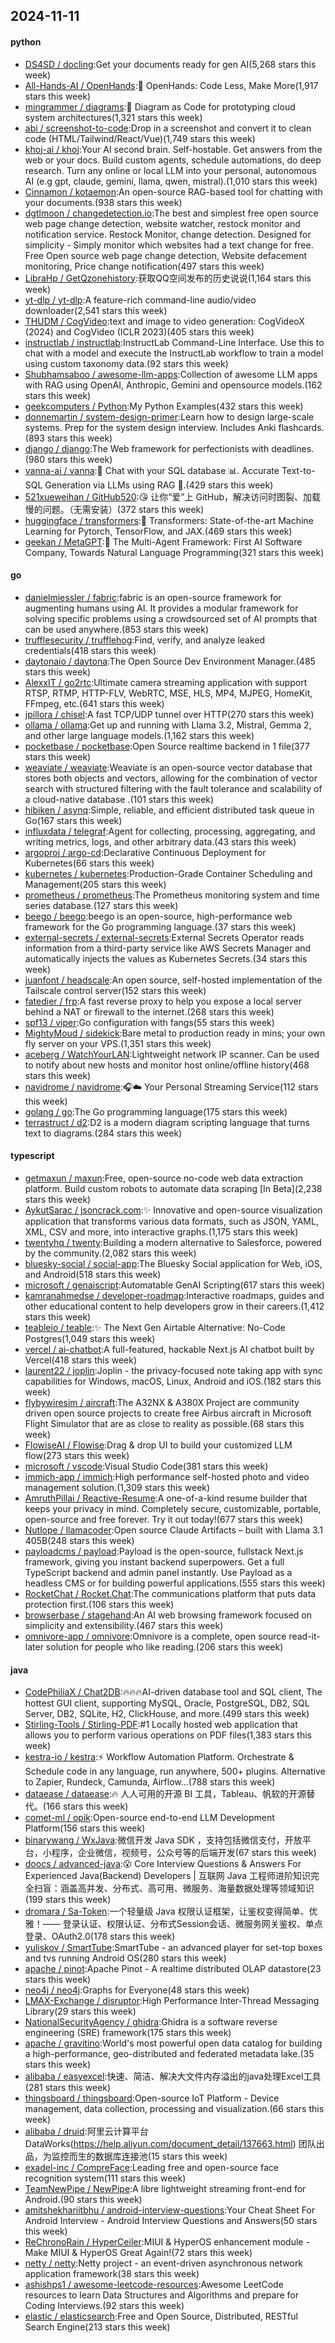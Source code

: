 ## 2024-11-11

#### python
* [DS4SD / docling](https://github.com/DS4SD/docling):Get your documents ready for gen AI(5,268 stars this week)
* [All-Hands-AI / OpenHands](https://github.com/All-Hands-AI/OpenHands):🙌 OpenHands: Code Less, Make More(1,917 stars this week)
* [mingrammer / diagrams](https://github.com/mingrammer/diagrams):🎨 Diagram as Code for prototyping cloud system architectures(1,321 stars this week)
* [abi / screenshot-to-code](https://github.com/abi/screenshot-to-code):Drop in a screenshot and convert it to clean code (HTML/Tailwind/React/Vue)(1,749 stars this week)
* [khoj-ai / khoj](https://github.com/khoj-ai/khoj):Your AI second brain. Self-hostable. Get answers from the web or your docs. Build custom agents, schedule automations, do deep research. Turn any online or local LLM into your personal, autonomous AI (e.g gpt, claude, gemini, llama, qwen, mistral).(1,010 stars this week)
* [Cinnamon / kotaemon](https://github.com/Cinnamon/kotaemon):An open-source RAG-based tool for chatting with your documents.(938 stars this week)
* [dgtlmoon / changedetection.io](https://github.com/dgtlmoon/changedetection.io):The best and simplest free open source web page change detection, website watcher, restock monitor and notification service. Restock Monitor, change detection. Designed for simplicity - Simply monitor which websites had a text change for free. Free Open source web page change detection, Website defacement monitoring, Price change notification(497 stars this week)
* [LibraHp / GetQzonehistory](https://github.com/LibraHp/GetQzonehistory):获取QQ空间发布的历史说说(1,164 stars this week)
* [yt-dlp / yt-dlp](https://github.com/yt-dlp/yt-dlp):A feature-rich command-line audio/video downloader(2,541 stars this week)
* [THUDM / CogVideo](https://github.com/THUDM/CogVideo):text and image to video generation: CogVideoX (2024) and CogVideo (ICLR 2023)(405 stars this week)
* [instructlab / instructlab](https://github.com/instructlab/instructlab):InstructLab Command-Line Interface. Use this to chat with a model and execute the InstructLab workflow to train a model using custom taxonomy data.(92 stars this week)
* [Shubhamsaboo / awesome-llm-apps](https://github.com/Shubhamsaboo/awesome-llm-apps):Collection of awesome LLM apps with RAG using OpenAI, Anthropic, Gemini and opensource models.(162 stars this week)
* [geekcomputers / Python](https://github.com/geekcomputers/Python):My Python Examples(432 stars this week)
* [donnemartin / system-design-primer](https://github.com/donnemartin/system-design-primer):Learn how to design large-scale systems. Prep for the system design interview. Includes Anki flashcards.(893 stars this week)
* [django / django](https://github.com/django/django):The Web framework for perfectionists with deadlines.(980 stars this week)
* [vanna-ai / vanna](https://github.com/vanna-ai/vanna):🤖 Chat with your SQL database 📊. Accurate Text-to-SQL Generation via LLMs using RAG 🔄.(429 stars this week)
* [521xueweihan / GitHub520](https://github.com/521xueweihan/GitHub520):😘 让你“爱”上 GitHub，解决访问时图裂、加载慢的问题。（无需安装）(372 stars this week)
* [huggingface / transformers](https://github.com/huggingface/transformers):🤗 Transformers: State-of-the-art Machine Learning for Pytorch, TensorFlow, and JAX.(469 stars this week)
* [geekan / MetaGPT](https://github.com/geekan/MetaGPT):🌟 The Multi-Agent Framework: First AI Software Company, Towards Natural Language Programming(321 stars this week)

#### go
* [danielmiessler / fabric](https://github.com/danielmiessler/fabric):fabric is an open-source framework for augmenting humans using AI. It provides a modular framework for solving specific problems using a crowdsourced set of AI prompts that can be used anywhere.(853 stars this week)
* [trufflesecurity / trufflehog](https://github.com/trufflesecurity/trufflehog):Find, verify, and analyze leaked credentials(418 stars this week)
* [daytonaio / daytona](https://github.com/daytonaio/daytona):The Open Source Dev Environment Manager.(485 stars this week)
* [AlexxIT / go2rtc](https://github.com/AlexxIT/go2rtc):Ultimate camera streaming application with support RTSP, RTMP, HTTP-FLV, WebRTC, MSE, HLS, MP4, MJPEG, HomeKit, FFmpeg, etc.(641 stars this week)
* [jpillora / chisel](https://github.com/jpillora/chisel):A fast TCP/UDP tunnel over HTTP(270 stars this week)
* [ollama / ollama](https://github.com/ollama/ollama):Get up and running with Llama 3.2, Mistral, Gemma 2, and other large language models.(1,162 stars this week)
* [pocketbase / pocketbase](https://github.com/pocketbase/pocketbase):Open Source realtime backend in 1 file(377 stars this week)
* [weaviate / weaviate](https://github.com/weaviate/weaviate):Weaviate is an open-source vector database that stores both objects and vectors, allowing for the combination of vector search with structured filtering with the fault tolerance and scalability of a cloud-native database .(101 stars this week)
* [hibiken / asynq](https://github.com/hibiken/asynq):Simple, reliable, and efficient distributed task queue in Go(167 stars this week)
* [influxdata / telegraf](https://github.com/influxdata/telegraf):Agent for collecting, processing, aggregating, and writing metrics, logs, and other arbitrary data.(43 stars this week)
* [argoproj / argo-cd](https://github.com/argoproj/argo-cd):Declarative Continuous Deployment for Kubernetes(66 stars this week)
* [kubernetes / kubernetes](https://github.com/kubernetes/kubernetes):Production-Grade Container Scheduling and Management(205 stars this week)
* [prometheus / prometheus](https://github.com/prometheus/prometheus):The Prometheus monitoring system and time series database.(127 stars this week)
* [beego / beego](https://github.com/beego/beego):beego is an open-source, high-performance web framework for the Go programming language.(37 stars this week)
* [external-secrets / external-secrets](https://github.com/external-secrets/external-secrets):External Secrets Operator reads information from a third-party service like AWS Secrets Manager and automatically injects the values as Kubernetes Secrets.(34 stars this week)
* [juanfont / headscale](https://github.com/juanfont/headscale):An open source, self-hosted implementation of the Tailscale control server(152 stars this week)
* [fatedier / frp](https://github.com/fatedier/frp):A fast reverse proxy to help you expose a local server behind a NAT or firewall to the internet.(268 stars this week)
* [spf13 / viper](https://github.com/spf13/viper):Go configuration with fangs(55 stars this week)
* [MightyMoud / sidekick](https://github.com/MightyMoud/sidekick):Bare metal to production ready in mins; your own fly server on your VPS.(1,351 stars this week)
* [aceberg / WatchYourLAN](https://github.com/aceberg/WatchYourLAN):Lightweight network IP scanner. Can be used to notify about new hosts and monitor host online/offline history(468 stars this week)
* [navidrome / navidrome](https://github.com/navidrome/navidrome):🎧☁️ Your Personal Streaming Service(112 stars this week)
* [golang / go](https://github.com/golang/go):The Go programming language(175 stars this week)
* [terrastruct / d2](https://github.com/terrastruct/d2):D2 is a modern diagram scripting language that turns text to diagrams.(284 stars this week)

#### typescript
* [getmaxun / maxun](https://github.com/getmaxun/maxun):Free, open-source no-code web data extraction platform. Build custom robots to automate data scraping [In Beta](2,238 stars this week)
* [AykutSarac / jsoncrack.com](https://github.com/AykutSarac/jsoncrack.com):✨ Innovative and open-source visualization application that transforms various data formats, such as JSON, YAML, XML, CSV and more, into interactive graphs.(1,175 stars this week)
* [twentyhq / twenty](https://github.com/twentyhq/twenty):Building a modern alternative to Salesforce, powered by the community.(2,082 stars this week)
* [bluesky-social / social-app](https://github.com/bluesky-social/social-app):The Bluesky Social application for Web, iOS, and Android(518 stars this week)
* [microsoft / genaiscript](https://github.com/microsoft/genaiscript):Automatable GenAI Scripting(617 stars this week)
* [kamranahmedse / developer-roadmap](https://github.com/kamranahmedse/developer-roadmap):Interactive roadmaps, guides and other educational content to help developers grow in their careers.(1,412 stars this week)
* [teableio / teable](https://github.com/teableio/teable):✨ The Next Gen Airtable Alternative: No-Code Postgres(1,049 stars this week)
* [vercel / ai-chatbot](https://github.com/vercel/ai-chatbot):A full-featured, hackable Next.js AI chatbot built by Vercel(418 stars this week)
* [laurent22 / joplin](https://github.com/laurent22/joplin):Joplin - the privacy-focused note taking app with sync capabilities for Windows, macOS, Linux, Android and iOS.(182 stars this week)
* [flybywiresim / aircraft](https://github.com/flybywiresim/aircraft):The A32NX & A380X Project are community driven open source projects to create free Airbus aircraft in Microsoft Flight Simulator that are as close to reality as possible.(68 stars this week)
* [FlowiseAI / Flowise](https://github.com/FlowiseAI/Flowise):Drag & drop UI to build your customized LLM flow(273 stars this week)
* [microsoft / vscode](https://github.com/microsoft/vscode):Visual Studio Code(381 stars this week)
* [immich-app / immich](https://github.com/immich-app/immich):High performance self-hosted photo and video management solution.(1,309 stars this week)
* [AmruthPillai / Reactive-Resume](https://github.com/AmruthPillai/Reactive-Resume):A one-of-a-kind resume builder that keeps your privacy in mind. Completely secure, customizable, portable, open-source and free forever. Try it out today!(677 stars this week)
* [Nutlope / llamacoder](https://github.com/Nutlope/llamacoder):Open source Claude Artifacts – built with Llama 3.1 405B(248 stars this week)
* [payloadcms / payload](https://github.com/payloadcms/payload):Payload is the open-source, fullstack Next.js framework, giving you instant backend superpowers. Get a full TypeScript backend and admin panel instantly. Use Payload as a headless CMS or for building powerful applications.(555 stars this week)
* [RocketChat / Rocket.Chat](https://github.com/RocketChat/Rocket.Chat):The communications platform that puts data protection first.(106 stars this week)
* [browserbase / stagehand](https://github.com/browserbase/stagehand):An AI web browsing framework focused on simplicity and extensibility.(467 stars this week)
* [omnivore-app / omnivore](https://github.com/omnivore-app/omnivore):Omnivore is a complete, open source read-it-later solution for people who like reading.(206 stars this week)

#### java
* [CodePhiliaX / Chat2DB](https://github.com/CodePhiliaX/Chat2DB):🔥🔥🔥AI-driven database tool and SQL client, The hottest GUI client, supporting MySQL, Oracle, PostgreSQL, DB2, SQL Server, DB2, SQLite, H2, ClickHouse, and more.(499 stars this week)
* [Stirling-Tools / Stirling-PDF](https://github.com/Stirling-Tools/Stirling-PDF):#1 Locally hosted web application that allows you to perform various operations on PDF files(1,383 stars this week)
* [kestra-io / kestra](https://github.com/kestra-io/kestra):⚡ Workflow Automation Platform. Orchestrate & Schedule code in any language, run anywhere, 500+ plugins. Alternative to Zapier, Rundeck, Camunda, Airflow...(788 stars this week)
* [dataease / dataease](https://github.com/dataease/dataease):🔥 人人可用的开源 BI 工具，Tableau、帆软的开源替代。(166 stars this week)
* [comet-ml / opik](https://github.com/comet-ml/opik):Open-source end-to-end LLM Development Platform(156 stars this week)
* [binarywang / WxJava](https://github.com/binarywang/WxJava):微信开发 Java SDK ，支持包括微信支付，开放平台，小程序，企业微信，视频号，公众号等的后端开发(67 stars this week)
* [doocs / advanced-java](https://github.com/doocs/advanced-java):😮 Core Interview Questions & Answers For Experienced Java(Backend) Developers | 互联网 Java 工程师进阶知识完全扫盲：涵盖高并发、分布式、高可用、微服务、海量数据处理等领域知识(199 stars this week)
* [dromara / Sa-Token](https://github.com/dromara/Sa-Token):一个轻量级 Java 权限认证框架，让鉴权变得简单、优雅！—— 登录认证、权限认证、分布式Session会话、微服务网关鉴权、单点登录、OAuth2.0(178 stars this week)
* [yuliskov / SmartTube](https://github.com/yuliskov/SmartTube):SmartTube - an advanced player for set-top boxes and tvs running Android OS(280 stars this week)
* [apache / pinot](https://github.com/apache/pinot):Apache Pinot - A realtime distributed OLAP datastore(23 stars this week)
* [neo4j / neo4j](https://github.com/neo4j/neo4j):Graphs for Everyone(48 stars this week)
* [LMAX-Exchange / disruptor](https://github.com/LMAX-Exchange/disruptor):High Performance Inter-Thread Messaging Library(29 stars this week)
* [NationalSecurityAgency / ghidra](https://github.com/NationalSecurityAgency/ghidra):Ghidra is a software reverse engineering (SRE) framework(175 stars this week)
* [apache / gravitino](https://github.com/apache/gravitino):World's most powerful open data catalog for building a high-performance, geo-distributed and federated metadata lake.(35 stars this week)
* [alibaba / easyexcel](https://github.com/alibaba/easyexcel):快速、简洁、解决大文件内存溢出的java处理Excel工具(281 stars this week)
* [thingsboard / thingsboard](https://github.com/thingsboard/thingsboard):Open-source IoT Platform - Device management, data collection, processing and visualization.(66 stars this week)
* [alibaba / druid](https://github.com/alibaba/druid):阿里云计算平台DataWorks(https://help.aliyun.com/document_detail/137663.html) 团队出品，为监控而生的数据库连接池(15 stars this week)
* [exadel-inc / CompreFace](https://github.com/exadel-inc/CompreFace):Leading free and open-source face recognition system(111 stars this week)
* [TeamNewPipe / NewPipe](https://github.com/TeamNewPipe/NewPipe):A libre lightweight streaming front-end for Android.(90 stars this week)
* [amitshekhariitbhu / android-interview-questions](https://github.com/amitshekhariitbhu/android-interview-questions):Your Cheat Sheet For Android Interview - Android Interview Questions and Answers(50 stars this week)
* [ReChronoRain / HyperCeiler](https://github.com/ReChronoRain/HyperCeiler):MIUI & HyperOS enhancement module - Make MIUI & HyperOS Great Again!(72 stars this week)
* [netty / netty](https://github.com/netty/netty):Netty project - an event-driven asynchronous network application framework(38 stars this week)
* [ashishps1 / awesome-leetcode-resources](https://github.com/ashishps1/awesome-leetcode-resources):Awesome LeetCode resources to learn Data Structures and Algorithms and prepare for Coding Interviews.(92 stars this week)
* [elastic / elasticsearch](https://github.com/elastic/elasticsearch):Free and Open Source, Distributed, RESTful Search Engine(213 stars this week)
